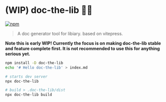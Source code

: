 # (WIP) doc-the-lib 📝💨

[![npm](https://img.shields.io/npm/v/doc-the-lib)](https://www.npmjs.com/package/doc-the-lib)

> A doc generator tool for libiary. based on vitepress.

**Note this is early WIP! Currently the focus is on making doc-the-lib stable and feature complete first. It is not recommended to use this for anything serious yet.**

``` bash
npm install -D doc-the-lib
echo '# Hello doc-the-lib' > index.md

# starts dev server
npx doc-the-lib

# build > .doc-the-lib/dist
npx doc-the-lib build
```